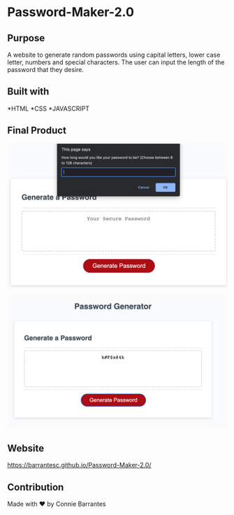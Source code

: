 # Password-Maker-2.0

## Purpose
A website to generate random passwords using capital letters, lower case letter, numbers and special characters. The user can input the length of the password that they desire. 

## Built with
*HTML
*CSS
*JAVASCRIPT

## Final Product

![Image of the the first prompt product](https://github.com/barrantesc/Password-Maker-2.0/blob/f5f461fc27625898d54afeff19673e037ba557eb/Screen%20Shot%202021-11-21%20at%209.44.08%20PM.png)

![Image of the final product](https://github.com/barrantesc/Password-Maker-2.0/blob/c834a642b4df37fba2d0200bef321c1be430d78d/FinalPic.png)

## Website
https://barrantesc.github.io/Password-Maker-2.0/

## Contribution
Made with ❤️ by Connie Barrantes 